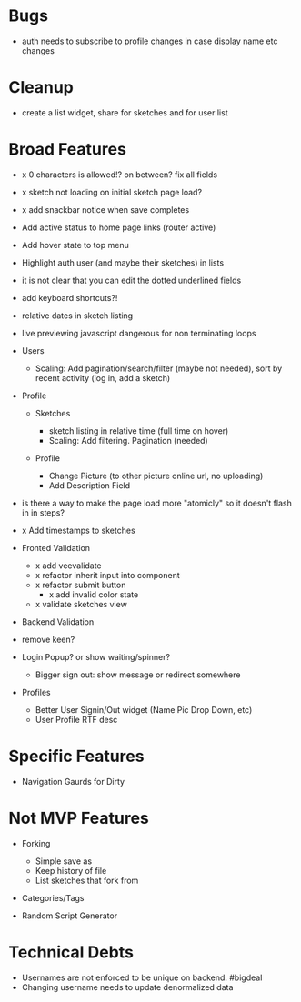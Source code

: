 # Bugs

- auth needs to subscribe to profile changes in case display name etc changes

# Cleanup

- create a list widget, share for sketches and for user list

# Broad Features

- x 0 characters is allowed!? on between? fix all fields
- x sketch not loading on initial sketch page load?

- x add snackbar notice when save completes

- Add active status to home page links (router active)
- Add hover state to top menu

- Highlight auth user (and maybe their sketches) in lists

- it is not clear that you can edit the dotted underlined fields

- add keyboard shortcuts?!

- relative dates in sketch listing

- live previewing javascript dangerous for non terminating loops

* Users

  - Scaling: Add pagination/search/filter (maybe not needed), sort by recent activity (log in, add a sketch)

* Profile

  - Sketches

    - sketch listing in relative time (full time on hover)
    - Scaling: Add filtering. Pagination (needed)

  - Profile

    - Change Picture (to other picture online url, no uploading)
    - Add Description Field

- is there a way to make the page load more "atomicly" so it doesn't flash in in steps?

- x Add timestamps to sketches

- Fronted Validation

  - x add veevalidate
  - x refactor inherit input into component
  - x refactor submit button
    - x add invalid color state
  - x validate sketches view

- Backend Validation
- remove keen?

- Login Popup? or show waiting/spinner?
  - Bigger sign out: show message or redirect somewhere
- Profiles
  - Better User Signin/Out widget (Name Pic Drop Down, etc)
  - User Profile RTF desc

# Specific Features

- Navigation Gaurds for Dirty

# Not MVP Features

- Forking

  - Simple save as
  - Keep history of file
  - List sketches that fork from

- Categories/Tags

- Random Script Generator

# Technical Debts

- Usernames are not enforced to be unique on backend. #bigdeal
- Changing username needs to update denormalized data

